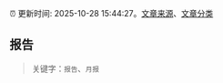 :alarm_clock: 更新时间: 2025-10-28 15:44:27。[文章来源](/README.md)、[文章分类](/TAGS.md)

## 报告


> 关键字：`报告`、`月报`



